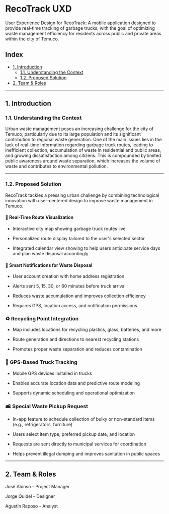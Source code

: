 # RecoTrack UXD
User Experience Design for RecoTrack: A mobile application designed to provide real-time tracking of garbage trucks, with the goal of optimizing waste management efficiency for residents across public and private areas within the city of Temuco.

## Index

- [1. Introduction](#1-introduction)
  - [1.1. Understanding the Context](#11-understanding-the-context)
  - [1.2. Proposed Solution](#12-proposed-solution)
- [2. Team & Roles](#2-team--roles)

---

## 1. Introduction

### 1.1. Understanding the Context

Urban waste management poses an increasing challenge for the city of Temuco, particularly due to its large population and its significant contribution to regional waste generation. One of the main issues lies in the lack of real-time information regarding garbage truck routes, leading to inefficient collection, accumulation of waste in residential and public areas, and growing dissatisfaction among citizens. This is compounded by limited public awareness around waste separation, which increases the volume of waste and contributes to environmental pollution.

---

### 1.2. Proposed Solution

RecoTrack tackles a pressing urban challenge by combining technological innovation with user-centered design to improve waste management in Temuco.

#### 📍 Real-Time Route Visualization

- Interactive city map showing garbage truck routes live

- Personalized route display tailored to the user's selected sector

- Integrated calendar view showing to help users anticipate service days and plan waste disposal accordingly

#### 🔔 Smart Notifications for Waste Disposal

- User account creation with home address registration

- Alerts sent 5, 15, 30, or 60 minutes before truck arrival

- Reduces waste accumulation and improves collection efficiency

- Requires GPS, location access, and notification permissions

### ♻️ Recycling Point Integration

- Map includes locations for recycling plastics, glass, batteries, and more

- Route generation and directions to nearest recycling stations

- Promotes proper waste separation and reduces contamination

### 📡 GPS-Based Truck Tracking

- Mobile GPS devices installed in trucks

- Enables accurate location data and predictive route modeling

- Supports dynamic scheduling and operational optimization

### 🛋️ Special Waste Pickup Request

- In-app feature to schedule collection of bulky or non-standard items (e.g., refrigerators, furniture)

- Users select item type, preferred pickup date, and location

- Requests are sent directly to municipal services for coordination

- Helps prevent illegal dumping and improves sanitation in public spaces

---

## 2. Team & Roles

José Alonso - Project Manager

Jorge Quidel - Designer

Agustín Raposo - Analyst
